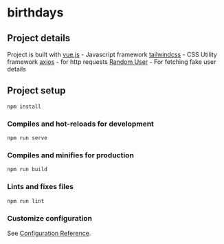 
# birthdays


## Project details
Project is built with 
[vue.js](https://vuejs.org/) - Javascript framework
[tailwindcss](https://tailwindcss.com/) - CSS Utility framework
[axios](https://github.com/axios/axios) - for http requests
[Random User](https://randomuser.me/) - For fetching fake user details 
## Project setup
```
npm install
```

### Compiles and hot-reloads for development
```
npm run serve
```

### Compiles and minifies for production
```
npm run build
```

### Lints and fixes files
```
npm run lint
```

### Customize configuration
See [Configuration Reference](https://cli.vuejs.org/config/).
